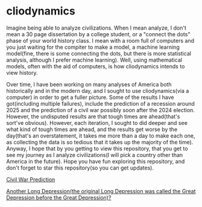 # cliodynamics

<p>Imagine being able to analyze civilizations. When I mean analyze, I don't mean a 30 page dissertation by a college student, or a "connect the dots" phase of your world history class. I mean with a room full of computers and you just waiting for the compiter to make a model, a machine learning model(fine, there is some connecting the dots, but there is more statistical analysis, although I prefer machine learning). Well, using mathematical models, often with the aid of computers, is how cliodynamics intends to view history.</p>

<p>Over time, I have been working on many analyses of America both historically and in the modern day, and I sought to use cliodynamics(via a computer) in order to get a fuller picture. Some of the results I have got(including multiple failures), include the prediction of a recession around 2025 and the prediction of a civil war possibly soon after the 2024 election. However, the undisputed results are that tough times are ahead(that's sort've obvious). However, each iteration, I sought to did deeper and see what kind of tough times are ahead, and the results get worse by the day(that's an overstatement, it takes me more than a day to make each one, as collecting the data is so tedious that it takes up the majority of the time). Anyway, I hope that by you getting to view this repository, that you get to see my journey as I analyze civilizations(I will pick a country other than America in the future). Hope you have fun exploring this repository, and don't forget to star this repository(so you can get updates).</p>

<a href="https://github.com/akhilmanhattan/cliodynamics/tree/main/America/3">Civil War Prediction
</a>

<a href="https://github.com/akhilmanhattan/cliodynamics/tree/main/America/1">Another Long Depression(the original Long Depression was called the Great Depression before the Great Depression)?</a>
